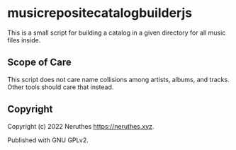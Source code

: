 # musicrepositecatalogbuilderjs

This is a small script for building a catalog in a given directory for all music files inside.


## Scope of Care

This script does not care name collisions among artists, albums, and tracks. Other tools should care that instead.


## Copyright

Copyright (c) 2022 Neruthes <https://neruthes.xyz>.

Published with GNU GPLv2.
